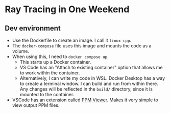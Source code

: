 # Ray Tracing in One Weekend

## Dev environment

- Use the Dockerfile to create an image. I call it `linux-cpp`.
- The `docker-compose` file uses this image and mounts the code as a volume.
- When using this, I need to `docker compose up`.
  - This starts up a Docker container.
  - VS Code has an "Attach to existing container" option that allows me to work within the container.
  - Alternatively, I can write my code in WSL. Docker Desktop has a way to create a terminal window. I can build and run from within there. Any changes will be reflected in the `build/` directory, since it is mounted to the container.
- VSCode has an extension called [PPM Viewer](https://marketplace.visualstudio.com/items?itemName=AYH.ppmviewer). Makes it very simple to view output PPM files.